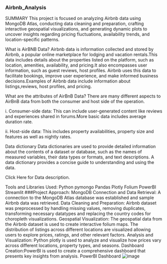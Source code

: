 ### Airbnb_Analysis

SUMMARY
This project is focused on analyzing Airbnb data using MongoDB Atlas, conducting data cleaning and preparation, crafting interactive geospatial visualizations, and generating dynamic plots to uncover insights regarding pricing fluctuations, availability trends, and location-specific patterns.

What is AirBNB Data?
Airbnb data is information collected and stored by Airbnb, a popular online marketplace for lodging and vacation rentals.This data includes details about the properties listed on the platform, such as location, amenities, availability, and pricing.It also encompasses user information, such as guest reviews, host profiles. Airbnb uses this data to facilitate bookings, improve user experience, and make informed business decisions.Examples of Airbnb data include information about listings,reviews, host profiles, and pricing.

What are the attributes of AirBnB Data?
There are many different aspects to AirBnB data from both the consumer and host side of the operation.

i. Consumer-side data:
This can include user-generated content like reviews and experiences shared in forums.More basic data includes average duration rate.

ii. Host-side data:
This includes property availabilities, property size and features as well as nightly rates.

Data dictionary
Data dictionaries are used to provide detailed information about the contents of a dataset or database, such as the names of measured variables, their data types or formats, and text descriptions. A data dictionary provides a concise guide to understanding and using the data.

Click Here for Data description.

Tools and Libraries Used:
Python
pymongo
Pandas
Plotly
Folium
PowerBI
Streamlit
###Project Approach:
MongoDB Connection and Data Retrieval: A connection to the MongoDB Atlas database was established and sample Airbnb data was retrieved.
Data Cleaning and Preparation: Airbnb dataset was preprocessed by handling missing values, removing duplicates, transforming necessary datatypes and replacing the country codes for choropleth visualizations.
Geospatial Visualization: The geospatial data from the Airbnb dataset is used to create interactive folium maps. The distribution of listings across different locations are visualized allowing users to explore prices, ratings, and other relevant factors.
Analysis and Visualization: Python plotly is used to analyze and visualize how prices vary across different locations, property types, and seasons.
Dashboard Creation:PowerBI is used to create a comprehensive dashboard that presents key insights from analysis.
PowerBI Dashboard
![image](https://github.com/user-attachments/assets/ace2a1b6-361c-4e6d-a574-282e2fff2de6)
